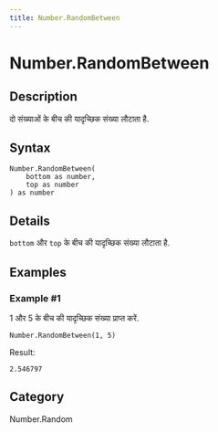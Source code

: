 ```yaml
---
title: Number.RandomBetween
---
```


# Number.RandomBetween


## Description

दो संख्याओं के बीच की यादृच्छिक संख्या लौटाता है.


## Syntax

```powerquery
Number.RandomBetween(
    bottom as number,
    top as number
) as number
```


## Details

<code>bottom</code> और <code>top</code> के बीच की यादृच्छिक संख्या लौटाता है.


## Examples

### Example #1 
1 और 5 के बीच की यादृच्छिक संख्या प्राप्त करें.
```powerquery
Number.RandomBetween(1, 5)
```

Result: 
```powerquery
2.546797
```




## Category
Number.Random
